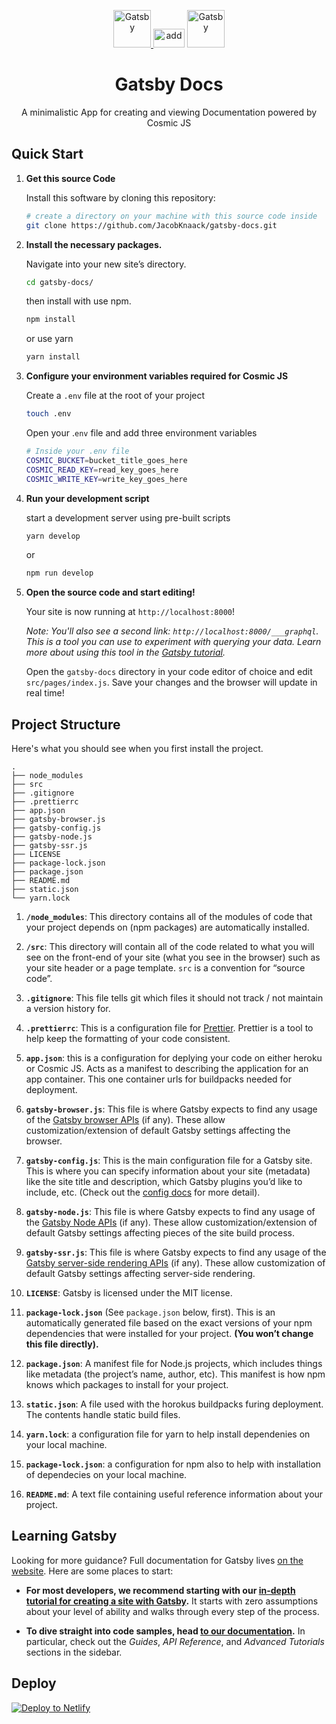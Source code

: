 <p align="center">
  <a href="https://www.gatsbyjs.org">
    <img alt="Gatsby" src="https://www.gatsbyjs.org/monogram.svg" width="60" />
  </a>
  <img alt="add" src="https://www.svgrepo.com/show/13238/plus-cross.svg" height="30" width="50">
  <a href="https://cosmicjs.com">
    <img alt="Gatsby" src="https://cosmicjs.com/images/logo.svg" width="60" />
  </a>
</p>
<h1 align="center">
  Gatsby Docs
</h1>
<p align="center">A minimalistic App for creating and viewing Documentation powered by Cosmic JS<p>

## Quick Start

1.  **Get this source Code**

    Install this software by cloning this repository:

    ```sh
    # create a directory on your machine with this source code inside
    git clone https://github.com/JacobKnaack/gatsby-docs.git
    ```

2.  **Install the necessary packages.**

    Navigate into your new site’s directory.

    ```sh
    cd gatsby-docs/
    ```

    then install with use npm.
    ```sh
    npm install
    ```

    or use yarn
    ```sh
    yarn install
    ```

3.  **Configure your environment variables required for Cosmic JS**

    Create a `.env` file at the root of your project

    ```sh
    touch .env
    ```

    Open your .`env` file and add three environment variables
    ```sh
    # Inside your .env file
    COSMIC_BUCKET=bucket_title_goes_here
    COSMIC_READ_KEY=read_key_goes_here
    COSMIC_WRITE_KEY=write_key_goes_here
    ```

4.  **Run your development script**

    start a development server using pre-built scripts
    ```sh
    yarn develop
    ```
    or
    ```sh
    npm run develop
    ```

5.  **Open the source code and start editing!**

    Your site is now running at `http://localhost:8000`!

    _Note: You'll also see a second link: _`http://localhost:8000/___graphql`_. This is a tool you can use to experiment with querying your data. Learn more about using this tool in the [Gatsby tutorial](https://www.gatsbyjs.org/tutorial/part-five/#introducing-graphiql)._

    Open the `gatsby-docs` directory in your code editor of choice and edit `src/pages/index.js`. Save your changes and the browser will update in real time!

## Project Structure
Here's what you should see when you first install the project.

    .
    ├── node_modules
    ├── src
    ├── .gitignore
    ├── .prettierrc
    ├── app.json
    ├── gatsby-browser.js
    ├── gatsby-config.js
    ├── gatsby-node.js
    ├── gatsby-ssr.js
    ├── LICENSE
    ├── package-lock.json
    ├── package.json
    ├── README.md
    ├── static.json
    └── yarn.lock

1.  **`/node_modules`**: This directory contains all of the modules of code that your project depends on (npm packages) are automatically installed.

2.  **`/src`**: This directory will contain all of the code related to what you will see on the front-end of your site (what you see in the browser) such as your site header or a page template. `src` is a convention for “source code”.

3.  **`.gitignore`**: This file tells git which files it should not track / not maintain a version history for.

4.  **`.prettierrc`**: This is a configuration file for [Prettier](https://prettier.io/). Prettier is a tool to help keep the formatting of your code consistent.

5. **`app.json`**: this is a configuration for deplying your code on either heroku or Cosmic JS.  Acts as a manifest to describing the application for an app container.  This one container urls for buildpacks needed for deployment.

6.  **`gatsby-browser.js`**: This file is where Gatsby expects to find any usage of the [Gatsby browser APIs](https://www.gatsbyjs.org/docs/browser-apis/) (if any). These allow customization/extension of default Gatsby settings affecting the browser.

7.  **`gatsby-config.js`**: This is the main configuration file for a Gatsby site. This is where you can specify information about your site (metadata) like the site title and description, which Gatsby plugins you’d like to include, etc. (Check out the [config docs](https://www.gatsbyjs.org/docs/gatsby-config/) for more detail).

8.  **`gatsby-node.js`**: This file is where Gatsby expects to find any usage of the [Gatsby Node APIs](https://www.gatsbyjs.org/docs/node-apis/) (if any). These allow customization/extension of default Gatsby settings affecting pieces of the site build process.

9.  **`gatsby-ssr.js`**: This file is where Gatsby expects to find any usage of the [Gatsby server-side rendering APIs](https://www.gatsbyjs.org/docs/ssr-apis/) (if any). These allow customization of default Gatsby settings affecting server-side rendering.

10.  **`LICENSE`**: Gatsby is licensed under the MIT license.

11. **`package-lock.json`** (See `package.json` below, first). This is an automatically generated file based on the exact versions of your npm dependencies that were installed for your project. **(You won’t change this file directly).**

12. **`package.json`**: A manifest file for Node.js projects, which includes things like metadata (the project’s name, author, etc). This manifest is how npm knows which packages to install for your project.

13. **`static.json`**: A file used with the horokus buildpacks furing deployment.  The contents handle static build files.

14. **`yarn.lock`**: a configuration file for yarn to help install dependenies on your local machine.
    
15. **`package-lock.json`**: a configuration for npm also to help with installation of dependecies on your local machine.

16. **`README.md`**: A text file containing useful reference information about your project.

## Learning Gatsby

Looking for more guidance? Full documentation for Gatsby lives [on the website](https://www.gatsbyjs.org/). Here are some places to start:

- **For most developers, we recommend starting with our [in-depth tutorial for creating a site with Gatsby](https://www.gatsbyjs.org/tutorial/).** It starts with zero assumptions about your level of ability and walks through every step of the process.

- **To dive straight into code samples, head [to our documentation](https://www.gatsbyjs.org/docs/).** In particular, check out the _Guides_, _API Reference_, and _Advanced Tutorials_ sections in the sidebar.

## Deploy

[![Deploy to Netlify](https://www.netlify.com/img/deploy/button.svg)](https://app.netlify.com/start/deploy?repository=https://github.com/gatsbyjs/gatsby-starter-default)
